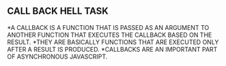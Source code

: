 <H2> CALL BACK HELL TASK</H2>
  *A CALLBACK IS A FUNCTION THAT IS PASSED AS AN ARGUMENT TO ANOTHER FUNCTION THAT EXECUTES THE CALLBACK BASED ON THE RESULT. 
  *THEY ARE BASICALLY FUNCTIONS THAT ARE EXECUTED ONLY AFTER A RESULT IS PRODUCED. 
  *CALLBACKS ARE AN IMPORTANT PART OF ASYNCHRONOUS JAVASCRIPT.
